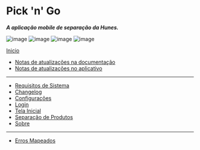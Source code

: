 # Pick 'n' Go

***A aplicação mobile de separação da Hunes.***

![image](https://img.shields.io/badge/Pick'n'Go-v1.3.1-success)
![image](https://img.shields.io/badge/android->=5.0%20(Lollipop)-blue)
![image](https://img.shields.io/badge/.Net_Standart-v2.0-blue)
![image](https://img.shields.io/badge/Pacote-br.com.Hunes.PickNGo-blueviolet)

[Inicio](https://github.com/devhunes/docs/blob/master/README.md#documentations)

- [Notas de atualizações na documentação](https://github.com/devhunes/docs/blob/master/Pick%20'n'%20Go/notasDocumentacao.md#notas-da-documenta%C3%A7%C3%A3o)
- [Notas de atualizações no aplicativo](https://github.com/devhunes/docs/blob/master/Pick%20'n'%20Go/notasAplicativo.md#notas-de-atualiza%C3%A7%C3%A3o)

---

- [Requisitos de Sistema](https://github.com/devhunes/docs/blob/master/Pick%20'n'%20Go/requisitos.md#requisitos-de-sistema)
- [Changelog](https://github.com/devhunes/docs/blob/master/Pick%20'n'%20Go/changelog.md#changelog)
- [Configurações](https://github.com/devhunes/docs/blob/master/Pick%20'n'%20Go/configuracoes.md#configura%C3%A7%C3%B5es)
- [Login](https://github.com/devhunes/docs/blob/master/Pick%20'n'%20Go/login.md#login)
- [Tela Inicial](https://github.com/devhunes/docs/blob/master/Pick%20'n'%20Go/separacaoProdutos.md#acessando---tela-inicial)
- [Separação de Produtos](https://github.com/devhunes/docs/blob/master/Pick%20'n'%20Go/separacaoProdutos.md#separa%C3%A7%C3%A3o-de-produtos)
- [Sobre](https://github.com/devhunes/docs/blob/master/Pick%20'n'%20Go/sobre.md#sobre)

---

- [Erros Mapeados](https://github.com/devhunes/docs/blob/master/Pick%20'n'%20Go/errosMapeados.md#erros-mapeados)
